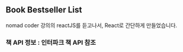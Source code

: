 ## Book Bestseller List

nomad coder 강의의 reactJS를 듣고나서,
React로 간단하게 만들었습니다.

### 책 API 정보 : 인터파크 책 API 참조
